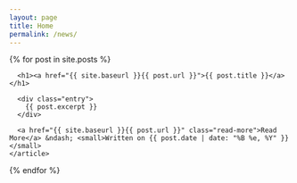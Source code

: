 ```yaml
---
layout: page
title: Home
permalink: /news/
---
```


<div class="posts">
  {% for post in site.posts %}
    <article class="post">

      <h1><a href="{{ site.baseurl }}{{ post.url }}">{{ post.title }}</a></h1>

      <div class="entry">
        {{ post.excerpt }}
      </div>

      <a href="{{ site.baseurl }}{{ post.url }}" class="read-more">Read More</a> &ndash; <small>Written on {{ post.date | date: "%B %e, %Y" }}</small>
    </article>
  {% endfor %}
</div>
